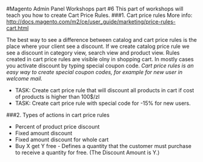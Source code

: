 #Magento Admin Panel Workshops part #6
This part of workshops will teach you how to create Cart Price Rules.
###1. Cart price rules 
More info: http://docs.magento.com/m2/ce/user_guide/marketing/price-rules-cart.html

The best way to see a difference between catalog and cart price rules is the place where your client see a discount. If we create catalog price rule we see a discount in category view, search view and product view. Rules created in cart price rules are visible olny in shopping cart. In mostly cases you activate discount by typing special coupon code.
  _Cart price rules is an easy way to create special coupon codes, for example for new user in welcome mail._
   * TASK:
    Create cart price rule that will discount all products in cart if cost of products is higher than 100$/zl
   * TASK: 
    Create cart price rule with special code for -15% for new users.

###2. Types of actions in cart price rules
  * Percent of product price discount
  * Fixed amount discount
  * Fixed amount discount for whole cart
  * Buy X get Y free - Defines a quantity that the customer must purchase to receive a quantity for free. (The Discount Amount is Y.)
   

